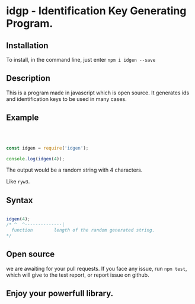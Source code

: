 # idgp - Identification Key Generating Program.

## Installation

To install, in the command line, just enter
`npm i idgen --save`

## Description

This is a program made in javascript which is open source. It generates ids and identification keys to be used in many cases.

## Example

<br>

```javascript

const idgen = require('idgen');

console.log(idgen(4));

```

The output would be a random string with 4 characters.

Like `ryw3`.

## Syntax

```javascript

idgen(4);
/* ^  ^--------------| 
  function        length of the random generated string.
*/
```

## Open source

we are awaiting for your pull requests. If you face any issue, run `npm test`, which will give to the test report, or report issue on github.

## Enjoy your powerfull library.
